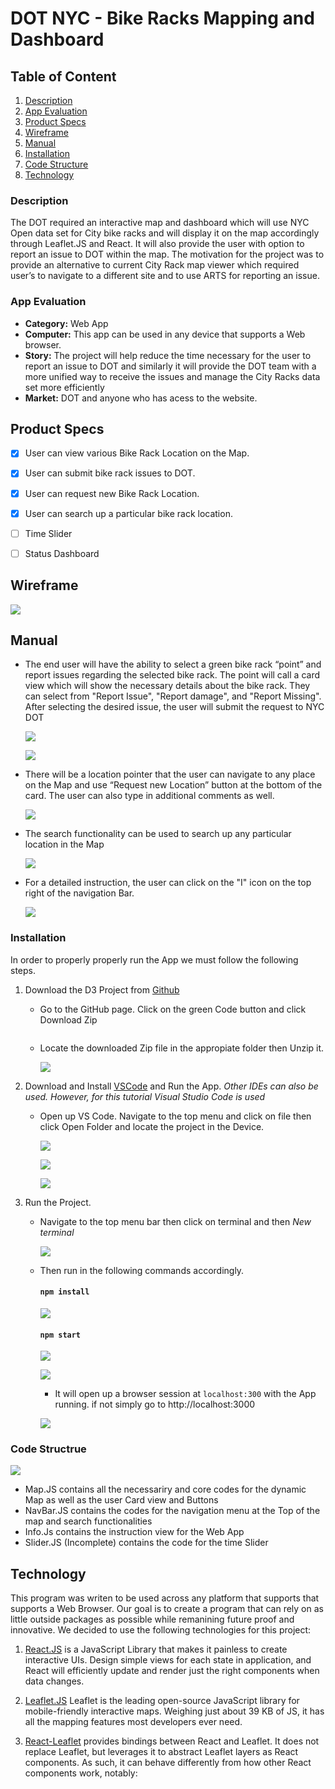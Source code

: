 # DOT NYC - Bike Racks Mapping and Dashboard

## Table of Content

1. [Description](#Overview)
2. [App Evaluation](#Usage)
3. [Product Specs](#Product-Specs)
4. [Wireframe](#Wireframes)
5. [Manual](#Manual)
6. [Installation](#Installation)
7. [Code Structure](#Code)
8. [Technology](#Documentation)

### Description

The DOT required an interactive map and dashboard which will use NYC Open data set for City bike racks and will display it on the map accordingly through Leaflet.JS and React. It will also provide the user with option to report an issue to DOT within the map. The motivation for the project was to provide an alternative to current City Rack map viewer which required user’s to navigate to a different site and to use ARTS for reporting an issue.

### App Evaluation

- **Category:** Web App
- **Computer:** This app can be used in any device that supports a Web browser.
- **Story:** The project will help reduce the time necessary for the user to report an issue to DOT and similarly it will provide the DOT team with a more unified way to receive the issues and manage the City Racks data set more efficiently
- **Market:** DOT and anyone who has acess to the website.


## Product Specs

- [x] User can view various Bike Rack Location on the Map.
- [x] User can submit bike rack issues to DOT.
- [x] User can request new Bike Rack Location.
- [x] User can search up a particular bike rack location.
- [ ] Time Slider
- [ ] Status Dashboard



## Wireframe

![](https://i.imgur.com/5Y3kpvR.jpg)


## Manual

- The end user will have the ability to select a green bike rack “point” and report issues regarding the selected bike rack. The point will call a card view which will show the necessary details about the bike rack. They can select from "Report Issue", "Report damage", and "Report Missing". After selecting the desired issue, the user will submit the request to NYC DOT

    ![](https://i.imgur.com/qct46V6.jpg)
    
    ![](https://i.imgur.com/PoFXx39.jpg)

- There will be a location pointer that the user can navigate to any place on the Map and use “Request new Location” button at the bottom of the card. The user can also type in additional comments as well.
 
    ![](https://i.imgur.com/oPlyLdJ.jpg)

- The search functionality can be used to search up any particular location in the Map

    ![](https://i.imgur.com/YmcAQfr.jpg)

- For a detailed instruction, the user can click on the "I" icon on the top right of the navigation Bar.

    ![](https://i.imgur.com/zZLFXaU.jpg)


### Installation

In order to properly properly run the App we must follow the following steps.

1. Download the D3 Project from [Github](https://git@github.com:TahminaM/D3_Mapping.git)
   
   - Go to the GitHub page. Click on the green Code button and click Download Zip
   
       ![]()
    
    - Locate the downloaded Zip file in the appropiate folder then Unzip it. 
    
        ![](https://i.imgur.com/HmvNrsL.jpg)

2. Download and Install [VSCode](https://code.visualstudio.com/) and Run the App. *Other IDEs can also be used. However, for this tutorial Visual Studio Code is used*
    - Open up VS Code. Navigate to the top menu and click on file then click Open Folder and locate the project in the Device.
    
       ![](https://i.imgur.com/syU7AjA.jpg)
       
       ![](https://i.imgur.com/AsysAya.jpg)
       
       ![](https://i.imgur.com/B4TUFrp.jpg)

3. Run the Project.
    - Navigate to the top menu bar then click on terminal and then *New terminal*
    
        ![](https://i.imgur.com/2LfcH2M.jpg)
   
   - Then run in the following commands accordingly.
     #### `npm install` 
        ![](https://i.imgur.com/LRWETg0.jpg)
     #### `npm start` 
        ![](https://i.imgur.com/s5H4xb5.jpg)

        ![](https://i.imgur.com/gVkgEWD.jpg)
        - It will open up a browser session at `localhost:300` with the App running. if not simply go to http://localhost:3000
             
        ![](https://i.imgur.com/W7V0R1S.jpg)
        

### Code Structrue 


![](https://i.imgur.com/VTDdb3w.jpg)

- Map.JS contains all the necessariry and core codes for the dynamic Map as well as the user Card view and Buttons
- NavBar.JS contains the codes for the navigation menu at the Top of the map and search functionalities
- Info.Js contains the instruction view for the Web App
- Slider.JS (Incomplete) contains the code for the time Slider


## Technology

This program was writen to be used across any platform that supports that supports a Web Browser. Our goal is to create a program that can rely on as little outside packages as possible while remanining future proof and innovative. We decided to use the following technologies for this project:

1. [React.JS](https://reactjs.org/) is a JavaScript Library that makes it painless to create interactive UIs. Design simple views for each state in  application, and React will efficiently update and render just the right components when data changes.

2. [Leaflet.JS](https://www.tensorflow.org/) Leaflet is the leading open-source JavaScript library for mobile-friendly interactive maps. Weighing just about 39 KB of JS, it has all the mapping features most developers ever need.

3. [React-Leaflet](https://react-leaflet.js.org/) provides bindings between React and Leaflet. It does not replace Leaflet, but leverages it to abstract Leaflet layers as React components. As such, it can behave differently from how other React components work, notably:


